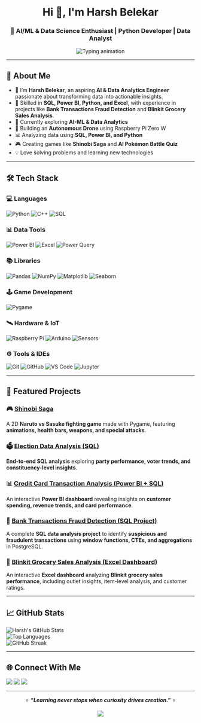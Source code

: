 
<!-- 🌟 GitHub Profile README - Harsh Belekar -->

<h1 align="center">Hi 👋, I'm Harsh Belekar</h1>

<h3 align="center">🚀 AI/ML & Data Science Enthusiast | Python Developer | Data Analyst</h3>

<p align="center">
  <img src="https://readme-typing-svg.herokuapp.com?font=Fira+Code&pause=1000&color=2ED3EA&center=true&vCenter=true&width=600&lines=AI%2FML+Engineer+in+Progress+🤖;Data+Analyst+%7C+Python+Developer+%7C+SQL+Expert;Building+Smart+Apps+and+Analytical+Dashboards+📊;Exploring+AI+and+Data+for+Real-World+Impact+🚀" alt="Typing animation" />
</p>

---

## 💼 About Me  

- 👋 I’m **Harsh Belekar**, an aspiring **AI & Data Analytics Engineer** passionate about transforming data into actionable insights.  
- 🧠 Skilled in **SQL, Power BI, Python, and Excel**, with experience in projects like **Bank Transactions Fraud Detection** and **Blinkit Grocery Sales Analysis**.
- 🎯 Currently exploring **AI-ML & Data Analytics**  
- 🤖 Building an **Autonomous Drone** using Raspberry Pi Zero W  
- 📊 Analyzing data using **SQL, Power BI, and Python**  
- 🎮 Creating games like **Shinobi Saga** and **AI Pokémon Battle Quiz**  
- 💡 Love solving problems and learning new technologies  


---

## 🛠️ Tech Stack  

### 💻 Languages
![Python](https://img.shields.io/badge/Python-3776AB?style=plastic&logo=python&logoColor=white) ![C++](https://img.shields.io/badge/C++-00599C?style=plastic&logo=cplusplus&logoColor=white) ![SQL](https://img.shields.io/badge/SQL-336791?style=plastic&logo=postgresql&logoColor=white)

### 📊 Data Tools  

![Power BI](https://img.shields.io/badge/PowerBI-F2C811?style=plastic&logo=powerbi&logoColor=black) ![Excel](https://img.shields.io/badge/Excel-217346?style=plastic&logo=microsoftexcel&logoColor=white) ![Power Query](https://img.shields.io/badge/Power_Query-normalgreen?style=plastic&logo=microsoftpowerquery&logoColor=white)


### 📚 Libraries  

![Pandas](https://img.shields.io/badge/Pandas-150458?style=plastic&logo=pandas&logoColor=white) ![NumPy](https://img.shields.io/badge/NumPy-013243?style=plastic&logo=numpy&logoColor=white) ![Matplotlib](https://img.shields.io/badge/Matplotlib-005A9C?style=plastic&logo=plotly&logoColor=white) ![Seaborn](https://img.shields.io/badge/Seaborn-4B8BBE?style=plastic&logo=python&logoColor=white)

### 🕹️ Game Development  

![Pygame](https://img.shields.io/badge/Pygame-306998?style=plastic&logo=python&logoColor=white)

### 🛰️ Hardware & IoT  

![Raspberry Pi](https://img.shields.io/badge/Raspberry%20Pi-normalgreen?style=plastic&logo=raspberrypi&logoColor=white) ![Arduino](https://img.shields.io/badge/Arduino-00979D?style=plastic&logo=arduino&logoColor=white) ![Sensors](https://img.shields.io/badge/Sensors-00897B?style=plastic)

### ⚙️ Tools & IDEs  

![Git](https://img.shields.io/badge/Git-F05032?style=plastic&logo=git&logoColor=white) ![GitHub](https://img.shields.io/badge/GitHub-181717?style=plastic&logo=github&logoColor=white) ![VS Code](https://img.shields.io/badge/VS_Code-0078D4?style=plastic&logo=visualstudiocode&logoColor=white) ![Jupyter](https://img.shields.io/badge/Jupyter-F37626?style=plastic&logo=jupyter&logoColor=white)

---

## 🚀 Featured Projects  

### 🎮 [Shinobi Saga](https://github.com/Harsh-Belekar/Shinobi-Saga)  
A 2D **Naruto vs Sasuke fighting game** made with Pygame, featuring **animations, health bars, weapons, and special attacks**.  

### 🗳️ [Election Data Analysis (SQL)](https://github.com/Harsh-Belekar/Election-Data-Analysis-SQL)  
**End-to-end SQL analysis** exploring **party performance, voter trends, and constituency-level insights**.  

### 📊 [Credit Card Transaction Analysis (Power BI + SQL)](https://github.com/Harsh-Belekar/Credit-Card-Transaction-Analysis)  
An interactive **Power BI dashboard** revealing insights on **customer spending, revenue trends, and card performance**.

### 🏦 [Bank Transactions Fraud Detection (SQL Project)](https://github.com/Harsh-Belekar/Bank-Transactions-Fraud-Detection-SQL-Project)  
A complete **SQL data analysis project** to identify **suspicious and fraudulent transactions** using **window functions, CTEs, and aggregations** in PostgreSQL.  

### 🛒 [Blinkit Grocery Sales Analysis (Excel Dashboard)](https://github.com/Harsh-Belekar/Blinkit-Grocery-Sales-Analysis-Excel)  
An interactive **Excel dashboard** analyzing **Blinkit grocery sales performance**, including outlet insights, item-level analysis, and customer ratings.  

---

## 📈 GitHub Stats  

![Harsh's GitHub Stats](https://github-readme-stats.vercel.app/api?username=Harsh-Belekar&show_icons=true&theme=tokyonight)  
![Top Languages](https://github-readme-stats.vercel.app/api/top-langs/?username=Harsh-Belekar&layout=compact&theme=tokyonight)  
![GitHub Streak](https://github-readme-streak-stats.herokuapp.com/?user=Harsh-Belekar&theme=tokyonight)

---

## 🌐 Connect With Me  

<a href="mailto:harshbelekar74@gmail.com"><img src="https://img.shields.io/badge/Email-harshbelekar74%40gmail.com-red?style=plastic&logo=gmail"/></a>
<a href="https://www.linkedin.com/in/harshbelekar"><img src="https://img.shields.io/badge/LinkedIn-Connect-blue?style=plastic&logo=linkedin"/></a>
<a href="https://github.com/Harsh-Belekar"><img src="https://img.shields.io/badge/GitHub-Follow-black?style=plastic&logo=github"/></a>

---

<p align="center">
  ⭐ <b><i>“Learning never stops when curiosity drives creation.”</b></i> ⭐
</p>

<p align="center">
  <img src="https://capsule-render.vercel.app/api?type=waving&color=2ED3EA&height=150&section=footer"/>
</p>